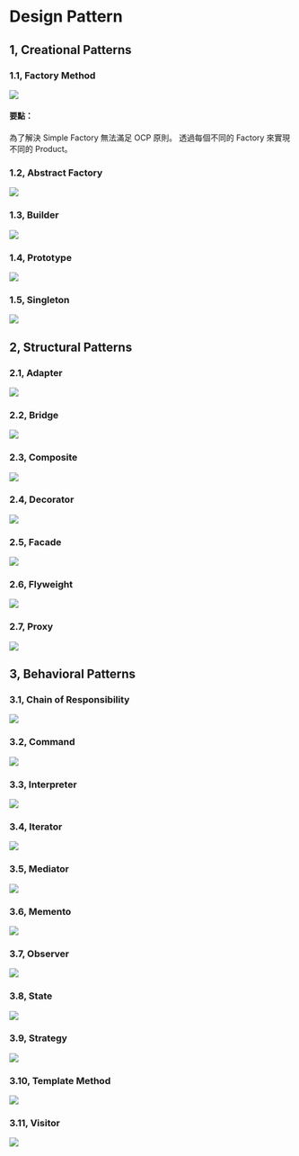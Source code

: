 # Design Pattern

## 1, Creational Patterns

### 1.1, Factory Method
![](https://github.com/DarrenHsu/DHDesignPattern/blob/master/app/src/main/res/drawable-v24/factory_method.png?raw=true)
#### 要點：
為了解決 Simple Factory 無法滿足 OCP 原則。
透過每個不同的  Factory 來實現不同的 Product。

### 1.2, Abstract Factory
![](https://github.com/DarrenHsu/DHDesignPattern/blob/master/app/src/main/res/drawable-v24/abstract_factory.png?raw=true)
### 1.3, Builder
![](https://github.com/DarrenHsu/DHDesignPattern/blob/master/app/src/main/res/drawable-v24/builder.png?raw=true)
### 1.4, Prototype
![](https://github.com/DarrenHsu/DHDesignPattern/blob/master/app/src/main/res/drawable-v24/prototype.png?raw=true)
### 1.5, Singleton
![](https://github.com/DarrenHsu/DHDesignPattern/blob/master/app/src/main/res/drawable-v24/singleton.png?raw=true)

## 2, Structural Patterns

### 2.1, Adapter
![](https://github.com/DarrenHsu/DHDesignPattern/blob/master/app/src/main/res/drawable-v24/adapter.png?raw=true)
### 2.2, Bridge
![](https://github.com/DarrenHsu/DHDesignPattern/blob/master/app/src/main/res/drawable-v24/bridge.png?raw=true)
### 2.3, Composite
![](https://github.com/DarrenHsu/DHDesignPattern/blob/master/app/src/main/res/drawable-v24/composite.png?raw=true)
### 2.4, Decorator
![](https://github.com/DarrenHsu/DHDesignPattern/blob/master/app/src/main/res/drawable-v24/decorator.png?raw=true)
### 2.5, Facade
![](https://github.com/DarrenHsu/DHDesignPattern/blob/master/app/src/main/res/drawable-v24/facade.png?raw=true)
### 2.6, Flyweight
![](https://github.com/DarrenHsu/DHDesignPattern/blob/master/app/src/main/res/drawable-v24/flyweight.png?raw=true)
### 2.7, Proxy
![](https://github.com/DarrenHsu/DHDesignPattern/blob/master/app/src/main/res/drawable-v24/proxy.png?raw=true)

## 3, Behavioral Patterns

### 3.1, Chain of Responsibility
![](https://github.com/DarrenHsu/DHDesignPattern/blob/master/app/src/main/res/drawable-v24/chain_of_responsibility.png?raw=true)
### 3.2, Command
![](https://github.com/DarrenHsu/DHDesignPattern/blob/master/app/src/main/res/drawable-v24/command.png?raw=true)
### 3.3, Interpreter
![](https://github.com/DarrenHsu/DHDesignPattern/blob/master/app/src/main/res/drawable-v24/interpreter.png?raw=true)
### 3.4, Iterator
![](https://github.com/DarrenHsu/DHDesignPattern/blob/master/app/src/main/res/drawable-v24/iterator.png?raw=true)
### 3.5, Mediator
![](https://github.com/DarrenHsu/DHDesignPattern/blob/master/app/src/main/res/drawable-v24/mediator.png?raw=true)
### 3.6, Memento
![](https://github.com/DarrenHsu/DHDesignPattern/blob/master/app/src/main/res/drawable-v24/memento.png?raw=true)
### 3.7, Observer
![](https://github.com/DarrenHsu/DHDesignPattern/blob/master/app/src/main/res/drawable-v24/observer.png?raw=true)
### 3.8, State
![](https://github.com/DarrenHsu/DHDesignPattern/blob/master/app/src/main/res/drawable-v24/state.png?raw=true)
### 3.9, Strategy
![](https://github.com/DarrenHsu/DHDesignPattern/blob/master/app/src/main/res/drawable-v24/strategy.png?raw=true)
### 3.10, Template Method
![](https://github.com/DarrenHsu/DHDesignPattern/blob/master/app/src/main/res/drawable-v24/template_method.png?raw=true)
### 3.11, Visitor
![](https://github.com/DarrenHsu/DHDesignPattern/blob/master/app/src/main/res/drawable-v24/visitor.png?raw=true)
